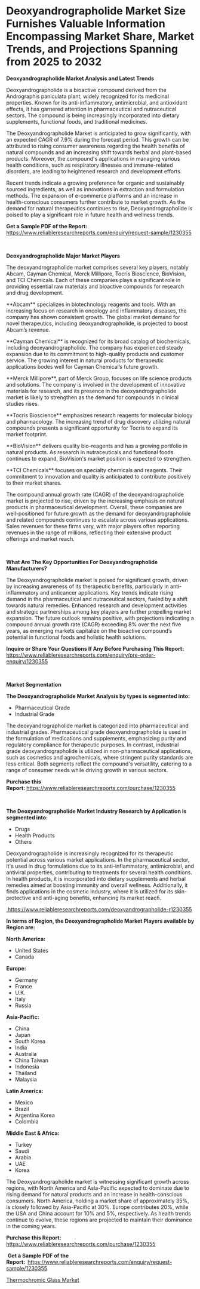 <p><h1>Deoxyandrographolide Market Size Furnishes Valuable Information Encompassing Market Share, Market Trends, and Projections Spanning from 2025 to 2032</h1></p><p><strong>Deoxyandrographolide Market Analysis and Latest Trends</strong></p>
<p><p>Deoxyandrographolide is a bioactive compound derived from the Andrographis paniculata plant, widely recognized for its medicinal properties. Known for its anti-inflammatory, antimicrobial, and antioxidant effects, it has garnered attention in pharmaceutical and nutraceutical sectors. The compound is being increasingly incorporated into dietary supplements, functional foods, and traditional medicines.</p><p>The Deoxyandrographolide Market is anticipated to grow significantly, with an expected CAGR of 7.9% during the forecast period. This growth can be attributed to rising consumer awareness regarding the health benefits of natural compounds and an increasing shift towards herbal and plant-based products. Moreover, the compound's applications in managing various health conditions, such as respiratory illnesses and immune-related disorders, are leading to heightened research and development efforts. </p><p>Recent trends indicate a growing preference for organic and sustainably sourced ingredients, as well as innovations in extraction and formulation methods. The expansion of e-commerce platforms and an increase in health-conscious consumers further contribute to market growth. As the demand for natural therapeutics continues to rise, Deoxyandrographolide is poised to play a significant role in future health and wellness trends.</p></p>
<p><strong>Get a Sample PDF of the Report:&nbsp;</strong> <a href="https://www.reliableresearchreports.com/enquiry/request-sample/1230355?utm_campaign=3020&utm_medium=2&utm_source=Github&utm_content=ia&utm_term=01042025&utm_id=deoxyandrographolide">https://www.reliableresearchreports.com/enquiry/request-sample/1230355</a></p>
<p>&nbsp;</p>
<p><strong>Deoxyandrographolide Major Market Players</strong></p>
<p><p>The deoxyandrographolide market comprises several key players, notably Abcam, Cayman Chemical, Merck Millipore, Tocris Bioscience, BioVision, and TCI Chemicals. Each of these companies plays a significant role in providing essential raw materials and bioactive compounds for research and drug development.</p><p>**Abcam** specializes in biotechnology reagents and tools. With an increasing focus on research in oncology and inflammatory diseases, the company has shown consistent growth. The global market demand for novel therapeutics, including deoxyandrographolide, is projected to boost Abcam’s revenue.</p><p>**Cayman Chemical** is recognized for its broad catalog of biochemicals, including deoxyandrographolide. The company has experienced steady expansion due to its commitment to high-quality products and customer service. The growing interest in natural products for therapeutic applications bodes well for Cayman Chemical’s future growth.</p><p>**Merck Millipore**, part of Merck Group, focuses on life science products and solutions. The company is involved in the development of innovative materials for research, and its presence in the deoxyandrographolide market is likely to strengthen as the demand for compounds in clinical studies rises.</p><p>**Tocris Bioscience** emphasizes research reagents for molecular biology and pharmacology. The increasing trend of drug discovery utilizing natural compounds presents a significant opportunity for Tocris to expand its market footprint.</p><p>**BioVision** delivers quality bio-reagents and has a growing portfolio in natural products. As research in nutraceuticals and functional foods continues to expand, BioVision's market position is expected to strengthen.</p><p>**TCI Chemicals** focuses on specialty chemicals and reagents. Their commitment to innovation and quality is anticipated to contribute positively to their market shares.</p><p>The compound annual growth rate (CAGR) of the deoxyandrographolide market is projected to rise, driven by the increasing emphasis on natural products in pharmaceutical development. Overall, these companies are well-positioned for future growth as the demand for deoxyandrographolide and related compounds continues to escalate across various applications. Sales revenues for these firms vary, with major players often reporting revenues in the range of millions, reflecting their extensive product offerings and market reach.</p></p>
<p>&nbsp;</p>
<p><strong>What Are The Key Opportunities For Deoxyandrographolide Manufacturers?</strong></p>
<p><p>The Deoxyandrographolide market is poised for significant growth, driven by increasing awareness of its therapeutic benefits, particularly in anti-inflammatory and anticancer applications. Key trends indicate rising demand in the pharmaceutical and nutraceutical sectors, fueled by a shift towards natural remedies. Enhanced research and development activities and strategic partnerships among key players are further propelling market expansion. The future outlook remains positive, with projections indicating a compound annual growth rate (CAGR) exceeding 8% over the next five years, as emerging markets capitalize on the bioactive compound’s potential in functional foods and holistic health solutions.</p></p>
<p><strong>Inquire or Share Your Questions If Any Before Purchasing This Report:</strong> <a href="https://www.reliableresearchreports.com/enquiry/pre-order-enquiry/1230355?utm_campaign=3020&utm_medium=2&utm_source=Github&utm_content=ia&utm_term=01042025&utm_id=deoxyandrographolide">https://www.reliableresearchreports.com/enquiry/pre-order-enquiry/1230355</a></p>
<p>&nbsp;</p>
<p><strong>Market Segmentation</strong></p>
<p><strong>The Deoxyandrographolide Market Analysis by types is segmented into:</strong></p>
<p><ul><li>Pharmaceutical Grade</li><li>Industrial Grade</li></ul></p>
<p><p>The deoxyandrographolide market is categorized into pharmaceutical and industrial grades. Pharmaceutical grade deoxyandrographolide is used in the formulation of medications and supplements, emphasizing purity and regulatory compliance for therapeutic purposes. In contrast, industrial grade deoxyandrographolide is utilized in non-pharmaceutical applications, such as cosmetics and agrochemicals, where stringent purity standards are less critical. Both segments reflect the compound's versatility, catering to a range of consumer needs while driving growth in various sectors.</p></p>
<p><strong>Purchase this Report:&nbsp;</strong><a href="https://www.reliableresearchreports.com/purchase/1230355?utm_campaign=3020&utm_medium=2&utm_source=Github&utm_content=ia&utm_term=01042025&utm_id=deoxyandrographolide">https://www.reliableresearchreports.com/purchase/1230355</a></p>
<p>&nbsp;</p>
<p><strong>The Deoxyandrographolide Market Industry Research by Application is segmented into:</strong></p>
<p><ul><li>Drugs</li><li>Health Products</li><li>Others</li></ul></p>
<p><p>Deoxyandrographolide is increasingly recognized for its therapeutic potential across various market applications. In the pharmaceutical sector, it's used in drug formulations due to its anti-inflammatory, antimicrobial, and antiviral properties, contributing to treatments for several health conditions. In health products, it is incorporated into dietary supplements and herbal remedies aimed at boosting immunity and overall wellness. Additionally, it finds applications in the cosmetic industry, where it is utilized for its skin-protective and anti-aging benefits, enhancing its market reach.</p></p>
<p><a href="https://www.reliableresearchreports.com/deoxyandrographolide-r1230355?utm_campaign=3020&utm_medium=2&utm_source=Github&utm_content=ia&utm_term=01042025&utm_id=deoxyandrographolide">&nbsp;https://www.reliableresearchreports.com/deoxyandrographolide-r1230355</a></p>
<p><strong>In terms of Region, the Deoxyandrographolide Market Players available by Region are:</strong></p>
<p>
    <p> <strong> North America: </strong>
        <ul>
            <li>United States</li>
            <li>Canada</li>
        </ul>
        </p> 
    <p> <strong> Europe: </strong>
        <ul>
            <li>Germany</li>
            <li>France</li>
            <li>U.K.</li>
            <li>Italy</li>
            <li>Russia</li>
        </ul>
        </p> 
    <p> <strong> Asia-Pacific: </strong>
        <ul>
            <li>China</li>
            <li>Japan</li>
            <li>South Korea</li>
            <li>India</li>
            <li>Australia</li>
            <li>China Taiwan</li>
            <li>Indonesia</li>
            <li>Thailand</li>
            <li>Malaysia</li>
        </ul>
        </p> 
    <p> <strong> Latin America: </strong>
        <ul>
            <li>Mexico</li>
            <li>Brazil</li>
            <li>Argentina Korea</li>
            <li>Colombia</li>
        </ul>
        </p> 
    <p> <strong> Middle East & Africa: </strong>
        <ul>
            <li>Turkey</li>
            <li>Saudi</li>
            <li>Arabia</li>
            <li>UAE</li>
            <li>Korea</li>
        </ul>
    </p>
    </p>
<p><p>The Deoxyandrographolide market is witnessing significant growth across regions, with North America and Asia-Pacific expected to dominate due to rising demand for natural products and an increase in health-conscious consumers. North America, holding a market share of approximately 35%, is closely followed by Asia-Pacific at 30%. Europe contributes 20%, while the USA and China account for 10% and 5%, respectively. As health trends continue to evolve, these regions are projected to maintain their dominance in the coming years.</p></p>
<p><strong>Purchase this Report: </strong><a href="https://www.reliableresearchreports.com/purchase/1230355?utm_campaign=3020&utm_medium=2&utm_source=Github&utm_content=ia&utm_term=01042025&utm_id=deoxyandrographolide">https://www.reliableresearchreports.com/purchase/1230355</a></p>
<p>&nbsp;<strong>Get a Sample PDF of the Report:&nbsp;&nbsp;</strong><a href="https://www.reliableresearchreports.com/enquiry/request-sample/1230355?utm_campaign=3020&utm_medium=2&utm_source=Github&utm_content=ia&utm_term=01042025&utm_id=deoxyandrographolide">https://www.reliableresearchreports.com/enquiry/request-sample/1230355</a></p>
<p><strong></strong></p>
<p><p><a href="https://github.com/zitanebeibit9/Market-Research-Report-List-1/blob/main/thermochromic-glass-market.md?utm_campaign=3020&utm_medium=2&utm_source=Github&utm_content=ia&utm_term=01042025&utm_id=deoxyandrographolide">Thermochromic Glass Market</a></p></p>